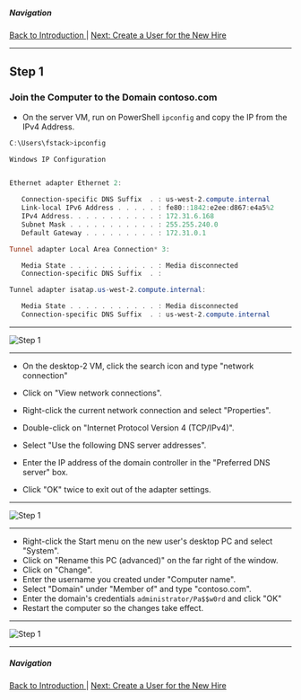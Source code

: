 ##### Navigation

[Back to Introduction ](introduction.md)  |  [ Next: Create a User for the New Hire](step2.md)

---

## Step 1

### Join the Computer to the Domain contoso.com

- On the server VM, run on PowerShell `ipconfig` and copy the IP from the IPv4 Address.

```powershell
C:\Users\fstack>ipconfig

Windows IP Configuration


Ethernet adapter Ethernet 2:

   Connection-specific DNS Suffix  . : us-west-2.compute.internal
   Link-local IPv6 Address . . . . . : fe80::1842:e2ee:d867:e4a5%2
   IPv4 Address. . . . . . . . . . . : 172.31.6.168
   Subnet Mask . . . . . . . . . . . : 255.255.240.0
   Default Gateway . . . . . . . . . : 172.31.0.1

Tunnel adapter Local Area Connection* 3:

   Media State . . . . . . . . . . . : Media disconnected
   Connection-specific DNS Suffix  . :

Tunnel adapter isatap.us-west-2.compute.internal:

   Media State . . . . . . . . . . . : Media disconnected
   Connection-specific DNS Suffix  . : us-west-2.compute.internal
```

---

![Step 1](https://github.com/hcoco1/career-2/blob/main/images/step_1.png?raw=true)

---

- On the desktop-2 VM, click the search icon and type "network connection"

- Click on "View network connections".
- Right-click the current network connection and select "Properties".
- Double-click on "Internet Protocol Version 4 (TCP/IPv4)".
- Select "Use the following DNS server addresses".
- Enter the IP address of the domain controller in the "Preferred DNS server" box.
- Click "OK" twice to exit out of the adapter settings.

---

![Step 1](https://github.com/hcoco1/career-2/blob/main/images/step_1_2.png?raw=true)

---

- Right-click the Start menu on the new user's desktop PC and select "System".
- Click on "Rename this PC (advanced)" on the far right of the window.
- Click on "Change".
- Enter the username you created under "Computer name".
- Select "Domain" under "Member of" and type "contoso.com".
- Enter the domain's credentials `administrator/Pa$$w0rd` and click "OK"
- Restart the computer so the changes take effect.

---

![Step 1](https://github.com/hcoco1/career-2/blob/main/images/step_1_7.png?raw=true)

---

##### Navigation

[Back to Introduction ](introduction.md)  |  [ Next: Create a User for the New Hire](step2.md)
